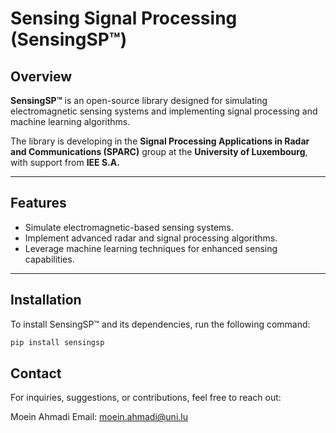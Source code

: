 # Sensing Signal Processing (SensingSP™)

## Overview
**SensingSP™** is an open-source library designed for simulating electromagnetic sensing systems and implementing signal processing and machine learning algorithms. 

The library is developing in the **Signal Processing Applications in Radar and Communications (SPARC)** group at the **University of Luxembourg**, with support from **IEE S.A.**

---

## Features
- Simulate electromagnetic-based sensing systems.
- Implement advanced radar and signal processing algorithms.
- Leverage machine learning techniques for enhanced sensing capabilities.

---

## Installation

To install SensingSP™ and its dependencies, run the following command:

```bash
pip install sensingsp
```

## Contact

For inquiries, suggestions, or contributions, feel free to reach out:

Moein Ahmadi
Email: moein.ahmadi@uni.lu
